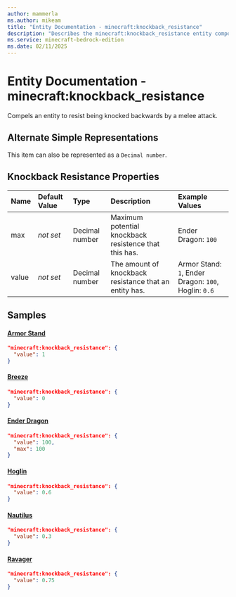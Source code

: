 ```yaml
---
author: mammerla
ms.author: mikeam
title: "Entity Documentation - minecraft:knockback_resistance"
description: "Describes the minecraft:knockback_resistance entity component"
ms.service: minecraft-bedrock-edition
ms.date: 02/11/2025 
---
```


# Entity Documentation - minecraft:knockback_resistance

Compels an entity to resist being knocked backwards by a melee attack.

## Alternate Simple Representations

This item can also be represented as a `Decimal number`.


## Knockback Resistance Properties

|Name       |Default Value |Type |Description |Example Values |
|:----------|:-------------|:----|:-----------|:------------- |
| max | *not set* | Decimal number | Maximum potential knockback resistence that this has. | Ender Dragon: `100` | 
| value | *not set* | Decimal number | The amount of knockback resistance that an entity has. | Armor Stand: `1`, Ender Dragon: `100`, Hoglin: `0.6` | 

## Samples

#### [Armor Stand](https://github.com/Mojang/bedrock-samples/tree/preview/behavior_pack/entities/armor_stand.json)


```json
"minecraft:knockback_resistance": {
  "value": 1
}
```

#### [Breeze](https://github.com/Mojang/bedrock-samples/tree/preview/behavior_pack/entities/breeze.json)


```json
"minecraft:knockback_resistance": {
  "value": 0
}
```

#### [Ender Dragon](https://github.com/Mojang/bedrock-samples/tree/preview/behavior_pack/entities/ender_dragon.json)


```json
"minecraft:knockback_resistance": {
  "value": 100,
  "max": 100
}
```

#### [Hoglin](https://github.com/Mojang/bedrock-samples/tree/preview/behavior_pack/entities/hoglin.json)


```json
"minecraft:knockback_resistance": {
  "value": 0.6
}
```

#### [Nautilus](https://github.com/Mojang/bedrock-samples/tree/preview/behavior_pack/entities/nautilus.json)


```json
"minecraft:knockback_resistance": {
  "value": 0.3
}
```

#### [Ravager](https://github.com/Mojang/bedrock-samples/tree/preview/behavior_pack/entities/ravager.json)


```json
"minecraft:knockback_resistance": {
  "value": 0.75
}
```
